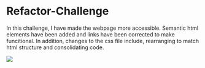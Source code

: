 # Refactor-Challenge

In this challenge, I have made the webpage more accessible. Semantic html elements have been added and links have been corrected to make funcitional. In addition, changes to the css file include, rearranging to match html structure and consolidating code.

![](images/screencapture_Horiseon-Challenge.png)


